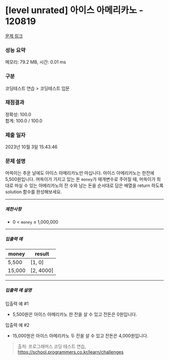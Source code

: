 # [level unrated] 아이스 아메리카노 - 120819 

[문제 링크](https://school.programmers.co.kr/learn/courses/30/lessons/120819) 

### 성능 요약

메모리: 79.2 MB, 시간: 0.01 ms

### 구분

코딩테스트 연습 > 코딩테스트 입문

### 채점결과

정확성: 100.0<br/>합계: 100.0 / 100.0

### 제출 일자

2023년 10월 3일 15:43:46

### 문제 설명

<p>머쓱이는 추운 날에도 아이스 아메리카노만 마십니다. 아이스 아메리카노는 한잔에 5,500원입니다. 머쓱이가 가지고 있는 돈 <code>money</code>가 매개변수로 주어질 때, 머쓱이가 최대로 마실 수 있는 아메리카노의 잔 수와 남는 돈을 순서대로 담은 배열을 return&nbsp;하도록 solution 함수를 완성해보세요.</p>

<hr>

<h5>제한사항</h5>

<ul>
<li>0 &lt; <code>money</code> ≤ 1,000,000</li>
</ul>

<hr>

<h5>입출력 예</h5>
<table class="table">
        <thead><tr>
<th>money</th>
<th>result</th>
</tr>
</thead>
        <tbody><tr>
<td>5,500</td>
<td>[1, 0]</td>
</tr>
<tr>
<td>15,000</td>
<td>[2, 4000]</td>
</tr>
</tbody>
      </table>
<hr>

<h5>입출력 예 설명</h5>

<p>입출력 예 #1</p>

<ul>
<li>5,500원은 아이스 아메리카노 한 잔을 살 수 있고 잔돈은 0원입니다.</li>
</ul>

<p>입출력 예 #2</p>

<ul>
<li>15,000원은 아이스 아메리카노 두 잔을 살 수 있고 잔돈은 4,000원입니다.</li>
</ul>


> 출처: 프로그래머스 코딩 테스트 연습, https://school.programmers.co.kr/learn/challenges